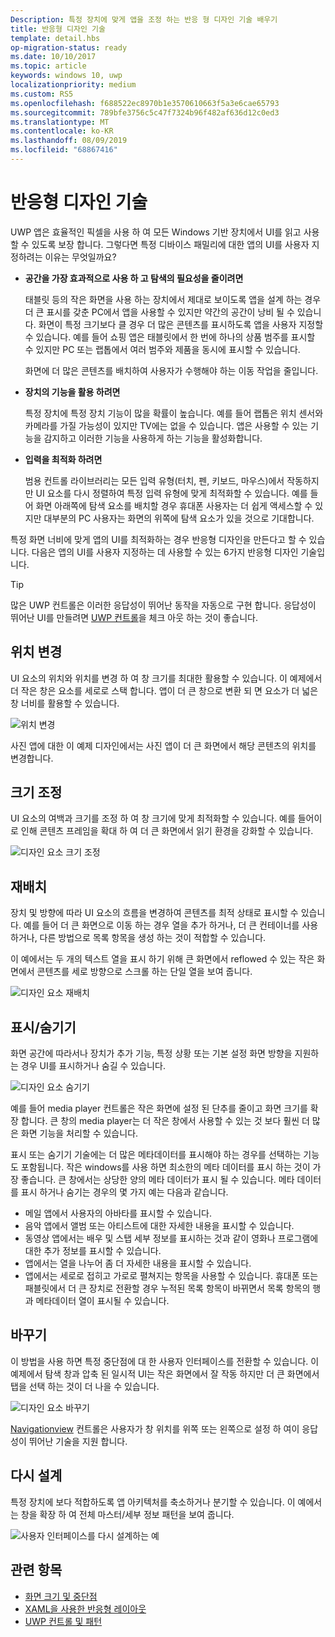 ```yaml
---
Description: 특정 장치에 맞게 앱을 조정 하는 반응 형 디자인 기술 배우기
title: 반응형 디자인 기술
template: detail.hbs
op-migration-status: ready
ms.date: 10/10/2017
ms.topic: article
keywords: windows 10, uwp
localizationpriority: medium
ms.custom: RS5
ms.openlocfilehash: f688522ec8970b1e3570610663f5a3e6cae65793
ms.sourcegitcommit: 789bfe3756c5c47f7324b96f482af636d12c0ed3
ms.translationtype: MT
ms.contentlocale: ko-KR
ms.lasthandoff: 08/09/2019
ms.locfileid: "68867416"
---
```

# <a name="responsive-design-techniques"></a>반응형 디자인 기술

UWP 앱은 효율적인 픽셀을 사용 하 여 모든 Windows 기반 장치에서 UI를 읽고 사용할 수 있도록 보장 합니다. 그렇다면 특정 디바이스 패밀리에 대한 앱의 UI를 사용자 지정하려는 이유는 무엇일까요?

- **공간을 가장 효과적으로 사용 하 고 탐색의 필요성을 줄이려면**

    태블릿 등의 작은 화면을 사용 하는 장치에서 제대로 보이도록 앱을 설계 하는 경우 더 큰 표시를 갖춘 PC에서 앱을 사용할 수 있지만 약간의 공간이 낭비 될 수 있습니다. 화면이 특정 크기보다 클 경우 더 많은 콘텐츠를 표시하도록 앱을 사용자 지정할 수 있습니다. 예를 들어 쇼핑 앱은 태블릿에서 한 번에 하나의 상품 범주를 표시할 수 있지만 PC 또는 랩톱에서 여러 범주와 제품을 동시에 표시할 수 있습니다.

    화면에 더 많은 콘텐츠를 배치하여 사용자가 수행해야 하는 이동 작업을 줄입니다.

- **장치의 기능을 활용 하려면**

    특정 장치에 특정 장치 기능이 많을 확률이 높습니다. 예를 들어 랩톱은 위치 센서와 카메라를 가질 가능성이 있지만 TV에는 없을 수 있습니다. 앱은 사용할 수 있는 기능을 감지하고 이러한 기능을 사용하게 하는 기능을 활성화합니다.

- **입력을 최적화 하려면**

    범용 컨트롤 라이브러리는 모든 입력 유형(터치, 펜, 키보드, 마우스)에서 작동하지만 UI 요소를 다시 정렬하여 특정 입력 유형에 맞게 최적화할 수 있습니다. 예를 들어 화면 아래쪽에 탐색 요소를 배치할 경우 휴대폰 사용자는 더 쉽게 액세스할 수 있지만 대부분의 PC 사용자는 화면의 위쪽에 탐색 요소가 있을 것으로 기대합니다.

특정 화면 너비에 맞게 앱의 UI를 최적화하는 경우 반응형 디자인을 만든다고 할 수 있습니다. 다음은 앱의 UI를 사용자 지정하는 데 사용할 수 있는 6가지 반응형 디자인 기술입니다.

>[!TIP]
> 많은 UWP 컨트롤은 이러한 응답성이 뛰어난 동작을 자동으로 구현 합니다. 응답성이 뛰어난 UI를 만들려면 [UWP 컨트롤](../controls-and-patterns/index.md)을 체크 아웃 하는 것이 좋습니다.

## <a name="reposition"></a>위치 변경

UI 요소의 위치와 위치를 변경 하 여 창 크기를 최대한 활용할 수 있습니다. 이 예제에서 더 작은 창은 요소를 세로로 스택 합니다. 앱이 더 큰 창으로 변환 되 면 요소가 더 넓은 창 너비를 활용할 수 있습니다.

![위치 변경](images/rsp-design/rspd-reposition2.gif)

사진 앱에 대한 이 예제 디자인에서는 사진 앱이 더 큰 화면에서 해당 콘텐츠의 위치를 변경합니다.

## <a name="resize"></a>크기 조정

UI 요소의 여백과 크기를 조정 하 여 창 크기에 맞게 최적화할 수 있습니다. 예를 들어이로 인해 콘텐츠 프레임을 확대 하 여 더 큰 화면에서 읽기 환경을 강화할 수 있습니다.

![디자인 요소 크기 조정](images/rsp-design/rspd-resize2.gif)

## <a name="reflow"></a>재배치

장치 및 방향에 따라 UI 요소의 흐름을 변경하여 콘텐츠를 최적 상태로 표시할 수 있습니다. 예를 들어 더 큰 화면으로 이동 하는 경우 열을 추가 하거나, 더 큰 컨테이너를 사용 하거나, 다른 방법으로 목록 항목을 생성 하는 것이 적합할 수 있습니다.

이 예에서는 두 개의 텍스트 열을 표시 하기 위해 큰 화면에서 reflowed 수 있는 작은 화면에서 콘텐츠를 세로 방향으로 스크롤 하는 단일 열을 보여 줍니다.

![디자인 요소 재배치](images/rsp-design/rspd_reflow.gif)

## <a name="showhide"></a>표시/숨기기

화면 공간에 따라서나 장치가 추가 기능, 특정 상황 또는 기본 설정 화면 방향을 지원하는 경우 UI를 표시하거나 숨길 수 있습니다.

![디자인 요소 숨기기](images/rsp-design/rspd-revealhide.gif)

예를 들어 media player 컨트롤은 작은 화면에 설정 된 단추를 줄이고 화면 크기를 확장 합니다. 큰 창의 media player는 더 작은 창에서 사용할 수 있는 것 보다 훨씬 더 많은 화면 기능을 처리할 수 있습니다.

표시 또는 숨기기 기술에는 더 많은 메타데이터를 표시해야 하는 경우를 선택하는 기능도 포함됩니다. 작은 windows를 사용 하면 최소한의 메타 데이터를 표시 하는 것이 가장 좋습니다. 큰 창에서는 상당한 양의 메타 데이터가 표시 될 수 있습니다. 메타 데이터를 표시 하거나 숨기는 경우의 몇 가지 예는 다음과 같습니다.

- 메일 앱에서 사용자의 아바타를 표시할 수 있습니다.
- 음악 앱에서 앨범 또는 아티스트에 대한 자세한 내용을 표시할 수 있습니다.
- 동영상 앱에서는 배우 및 스탭 세부 정보를 표시하는 것과 같이 영화나 프로그램에 대한 추가 정보를 표시할 수 있습니다.
- 앱에서는 열을 나누어 좀 더 자세한 내용을 표시할 수 있습니다.
- 앱에서는 세로로 접히고 가로로 펼쳐지는 항목을 사용할 수 있습니다. 휴대폰 또는 패블릿에서 더 큰 장치로 전환할 경우 누적된 목록 항목이 바뀌면서 목록 항목의 행과 메타데이터 열이 표시될 수 있습니다.

## <a name="replace"></a>바꾸기

이 방법을 사용 하면 특정 중단점에 대 한 사용자 인터페이스를 전환할 수 있습니다. 이 예제에서 탐색 창과 압축 된 일시적 UI는 작은 화면에서 잘 작동 하지만 더 큰 화면에서 탭을 선택 하는 것이 더 나을 수 있습니다.

![디자인 요소 바꾸기](images/rsp-design/rspd-replace.gif)

[Navigationview](../controls-and-patterns/navigationview.md) 컨트롤은 사용자가 창 위치를 위쪽 또는 왼쪽으로 설정 하 여이 응답성이 뛰어난 기술을 지원 합니다.

## <a name="re-architect"></a>다시 설계

특정 장치에 보다 적합하도록 앱 아키텍처를 축소하거나 분기할 수 있습니다. 이 예에서는 창을 확장 하 여 전체 마스터/세부 정보 패턴을 보여 줍니다.

![사용자 인터페이스를 다시 설계하는 예](images/rsp-design/rspd-rearchitect.gif)

## <a name="related-topics"></a>관련 항목

- [화면 크기 및 중단점](screen-sizes-and-breakpoints-for-responsive-design.md)
- [XAML을 사용한 반응형 레이아웃](layouts-with-xaml.md)
- [UWP 컨트롤 및 패턴](../controls-and-patterns/index.md)
